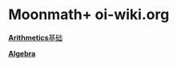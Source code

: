 # Moonmath+ oi-wiki.org

[**Arithmetics**基础](Moonmath+%20oi-wiki%20org%20fde9c8d4560441338455f7e19b9a0c13/Arithmetics%E5%9F%BA%E7%A1%80%20bb2261beb08441989d315d707d984ce3.md)

[**Algebra**](Moonmath+%20oi-wiki%20org%20fde9c8d4560441338455f7e19b9a0c13/Algebra%200a836af1ee594674a0a3d4f6815a7274.md)